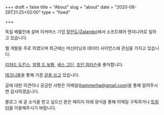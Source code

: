 +++
draft = false
title = "About"
slug = "about"
date = "2020-08-29T21:25+02:00"
type = "fixed"

+++

독일 베를린에 살며 이커머스 기업 [잘란도(Zalando)](https://tech.zalando.com)에서 소프트웨어 엔지니어로 일하고 있습니다.

웹 개발을 주로 하였으며 최근에는 머신러닝과 데이터 사이언스에 관심을 가지고 있습니다.

[리처드 도킨스](https://www.richarddawkins.net), [알랭 드 보통](https://www.alaindebotton.com), [세스 고딘](https://seths.blog), [조던 피터슨](https://www.jordanbpeterson.com)을 좋아합니다.

[테크니들](http://techneedle.com/)을 통해 가끔 [글을 쓰고](http://techneedle.com/archives/author/sanghyun) 있습니다.

글에 대한 의견이나 궁금한 사항은 이메일(hammerha@gmail.com)을 통해 알려주시면 감사하겠습니다.

블로그 새 글 소식을 받고 싶으신 분은 페이지 아래 양식을 통해 이메일 구독하거나 [트위터](https://twitter.com/sangdolha)를 이용해주시기 바랍니다.


